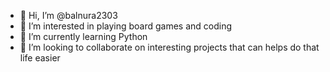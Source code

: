 - 👋 Hi, I’m @balnura2303
- 👀 I’m interested in playing board games and coding
- 🌱 I’m currently learning Python
- 💞️ I’m looking to collaborate on interesting projects that can helps do that life easier 

<!---
balnura2303/balnura2303 is a ✨ special ✨ repository because its `README.md` (this file) appears on your GitHub profile.
You can click the Preview link to take a look at your changes.
--->
